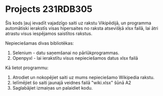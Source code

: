# Projects 231RDB305

Šis kods ļauj ievadīt vajadzīgo saiti uz rakstu Vikipēdijā, un programma automātiski ierakstīs visas hipersaites no raksta atsevišķā xlsx failā, lai ātri atrastu visus iespējamos saistītos rakstus.

Nepieciešamas divas bibliotēkas:

1) Selenium - datu saņemšanai no pārlūkprogrammas.
2) Openpyxl - lai ierakstītu visus nepieciešamos datus xlsx failā

Kā lietot programmu:

1) Atrodiet un nokopējiet saiti uz mums nepieciešamo Wikipedia rakstu.
2) Ielīmējiet šo saiti jaunajā veidnes failā "wiki.xlsx" šūnā A2
3) Saglabājiet izmaiņas un palaidiet kodu.
